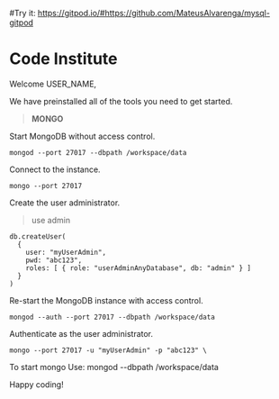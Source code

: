 #Try it: https://gitpod.io/#https://github.com/MateusAlvarenga/mysql-gitpod

# Code Institute

Welcome USER_NAME,

We have preinstalled all of the tools you need to get started.

>**MONGO**

Start MongoDB without access control.
```
mongod --port 27017 --dbpath /workspace/data
```
Connect to the instance.
```
mongo --port 27017
```
Create the user administrator.

>use admin
```
db.createUser(
  {
    user: "myUserAdmin",
    pwd: "abc123",
    roles: [ { role: "userAdminAnyDatabase", db: "admin" } ]
  }
)
```

Re-start the MongoDB instance with access control.
```
mongod --auth --port 27017 --dbpath /workspace/data
```
Authenticate as the user administrator.
```
mongo --port 27017 -u "myUserAdmin" -p "abc123" \
 ```

To start mongo Use: mongod --dbpath /workspace/data

Happy coding!
